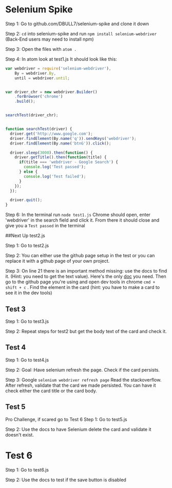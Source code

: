 # Selenium Spike


Step 1: Go to github.com/DBULL7/selenium-spike and clone it down

Step 2: `cd` into selenium-spike and run `npm install selenium-webdriver`
(Back-End users may need to install npm)

Step 3: Open the files with `atom .`

Step 4: In atom look at test1.js
It should look like this:
```javascript
var webdriver = require('selenium-webdriver'),
    By = webdriver.By,
    until = webdriver.until;


var driver_chr = new webdriver.Builder()
    .forBrowser('chrome')
    .build();


searchTest(driver_chr);


function searchTest(driver) {
  driver.get('http://www.google.com');
  driver.findElement(By.name('q')).sendKeys('webdriver');
  driver.findElement(By.name('btnG')).click();

  driver.sleep(3000).then(function() {
    driver.getTitle().then(function(title) {
      if(title === 'webdriver - Google Search') {
        console.log('Test passed');
      } else {
        console.log('Test failed');
      }
    });
  });

  driver.quit();
}
```

Step 6: In the terminal run `node test1.js` Chrome should open, enter 'webdriver' in the search field and click it. From there it should close and give you a `Test passed` in the terminal


##Next Up test2.js

Step 1: Go to test2.js

Step 2: You can either use the github page setup in the test or you can replace it with a github page of your own project.

Step 3: On line 21 there is an important method missing: use the docs to find it. (Hint: you need to get the text value). Here's the only [doc](http://seleniumhq.github.io/selenium/docs/api/javascript/module/selenium-webdriver/index_exports_WebElement.html) you need. Then go to the github page you're using and open dev tools in chrome `cmd + shift + c` . Find the element in the card (hint: you have to make a card to see it in the dev tools)

## Test 3

Step 1: Go to test3.js

Step 2: Repeat steps for test2 but get the body text of the card and check it.

## Test 4

Step 1: Go to test4.js

Step 2: Goal :Have selenium refresh the page. Check if the card persists.

Step 3: Google `selenium webdriver refresh page` Read the stackoverflow. After refresh, validate that the card we made persisted. You can have it check either the card title or the card body.


## Test 5

Pro Challenge, if scared go to Test 6
Step 1: Go to test5.js

Step 2: Use the docs to have Selenium delete the card and validate it doesn't exist.

# Test 6

Step 1: Go to test6.js

Step 2: Use the docs to test if the save button is disabled
